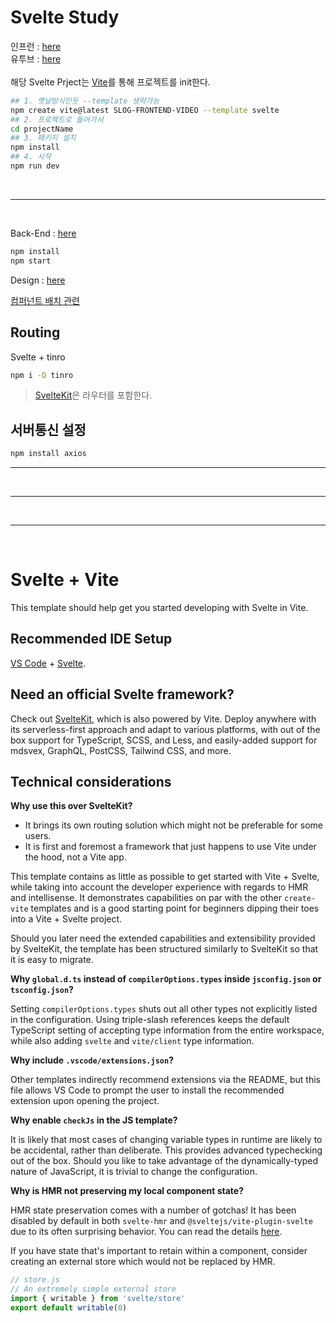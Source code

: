 # Svelte Study
인프런 : [here](https://www.inflearn.com/course/svelte-rest-api-%ED%94%84%EB%A1%9C%EC%A0%9D%ED%8A%B8/dashboard)<br>
유투브 : [here](https://www.youtube.com/watch?v=PuY054WWs0U&list=PLEU9vwKdoCqSOCmW55QZM2k2RE3EKChHY)
<br><br>
해당 Svelte Prject는 [Vite](https://ko.vite.dev/guide/)를 통해 프로젝트를 init한다.

```bash
## 1. 옛날방식인듯 --template 생략가능
npm create vite@latest SLOG-FRONTEND-VIDEO --template svelte 
## 2. 프로젝트로 들어가서
cd projectName
## 3. 패키지 설치
npm install
## 4. 시작
npm run dev
```

<br><hr><br>

Back-End : [here](https://github.com/freeseamew/SLOG-FASTIFY-PRISMA-SERVER)

```bash
npm install
npm start
```

Design : [here](https://github.com/freeseamew/slog-with-tailwindcss)

[컴퍼넌트 배치 관련](https://www.inflearn.com/courses/lecture?courseId=330724&unitId=152825&tab=curriculum&subtitleLanguage=ko)

## Routing

Svelte + tinro

```bash
npm i -D tinro
```
> [SvelteKit](https://github.com/sveltejs/kit#readme)은 라우터를 포함한다.

## 서버통신 설정

```bash
npm install axios
```





<hr><br>
<hr><br>
<hr><br>






# Svelte + Vite

This template should help get you started developing with Svelte in Vite.

## Recommended IDE Setup

[VS Code](https://code.visualstudio.com/) + [Svelte](https://marketplace.visualstudio.com/items?itemName=svelte.svelte-vscode).

## Need an official Svelte framework?

Check out [SvelteKit](https://github.com/sveltejs/kit#readme), which is also powered by Vite. Deploy anywhere with its serverless-first approach and adapt to various platforms, with out of the box support for TypeScript, SCSS, and Less, and easily-added support for mdsvex, GraphQL, PostCSS, Tailwind CSS, and more.

## Technical considerations

**Why use this over SvelteKit?**

- It brings its own routing solution which might not be preferable for some users.
- It is first and foremost a framework that just happens to use Vite under the hood, not a Vite app.

This template contains as little as possible to get started with Vite + Svelte, while taking into account the developer experience with regards to HMR and intellisense. It demonstrates capabilities on par with the other `create-vite` templates and is a good starting point for beginners dipping their toes into a Vite + Svelte project.

Should you later need the extended capabilities and extensibility provided by SvelteKit, the template has been structured similarly to SvelteKit so that it is easy to migrate.

**Why `global.d.ts` instead of `compilerOptions.types` inside `jsconfig.json` or `tsconfig.json`?**

Setting `compilerOptions.types` shuts out all other types not explicitly listed in the configuration. Using triple-slash references keeps the default TypeScript setting of accepting type information from the entire workspace, while also adding `svelte` and `vite/client` type information.

**Why include `.vscode/extensions.json`?**

Other templates indirectly recommend extensions via the README, but this file allows VS Code to prompt the user to install the recommended extension upon opening the project.

**Why enable `checkJs` in the JS template?**

It is likely that most cases of changing variable types in runtime are likely to be accidental, rather than deliberate. This provides advanced typechecking out of the box. Should you like to take advantage of the dynamically-typed nature of JavaScript, it is trivial to change the configuration.

**Why is HMR not preserving my local component state?**

HMR state preservation comes with a number of gotchas! It has been disabled by default in both `svelte-hmr` and `@sveltejs/vite-plugin-svelte` due to its often surprising behavior. You can read the details [here](https://github.com/sveltejs/svelte-hmr/tree/master/packages/svelte-hmr#preservation-of-local-state).

If you have state that's important to retain within a component, consider creating an external store which would not be replaced by HMR.

```js
// store.js
// An extremely simple external store
import { writable } from 'svelte/store'
export default writable(0)
```
